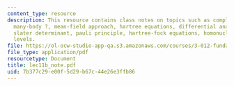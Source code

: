 ```yaml
---
content_type: resource
description: This resource contains class notes on topics such as complexity of the
  many-body ?, mean-field approach, hartree equations, differential analyzer, spin-statistics,
  slater determinant, pauli principle, hartree-fock equations, homonuclear diatomic
  levels.
file: https://ol-ocw-studio-app-qa.s3.amazonaws.com/courses/3-012-fundamentals-of-materials-science-fall-2005/7b377c29e00f5d29b67c44e26e3ffb86_lec11b_note.pdf
file_type: application/pdf
resourcetype: Document
title: lec11b_note.pdf
uid: 7b377c29-e00f-5d29-b67c-44e26e3ffb86
---
```


